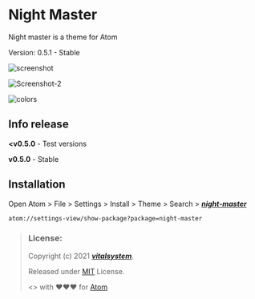 # Night Master

Night master is a theme for Atom

Version: 0.5.1 - Stable

![screenshot](https://user-images.githubusercontent.com/89705384/132944845-779a4a94-e7bb-4c5a-b62f-149b85db4b56.png)

![Screenshot-2](https://user-images.githubusercontent.com/89705384/132944854-10bb9d5a-412f-4c92-aa3c-2482d2d8d53c.png)

![colors](https://user-images.githubusercontent.com/89705384/132944862-22f91515-3db3-4800-ab98-344664f8ff43.png)

## Info release

**<v0.5.0** - Test versions

**v0.5.0** - Stable

## Installation

Open Atom > File > Settings > Install > Theme > Search > ***[night-master](https://atom.io/themes/night-master)***

```
atom://settings-view/show-package?package=night-master
```

> ### License:
> Copyright (c) 2021 ***[vitalsystem](https://github.com/vitalsystem)***.
>
> Released under [MIT](https://choosealicense.com/licenses/mit/) License.
>
> <> with ❤❤❤ for [Atom](https://atom.io)

